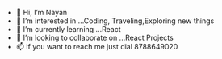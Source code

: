- 👋 Hi, I’m Nayan
- 👀 I’m interested in ...Coding, Traveling,Exploring new things
- 🌱 I’m currently learning ...React 
- 💞️ I’m looking to collaborate on ...React Projects
- 📫 If you want to reach me just dial 8788649020

<!---
Nayangawande007/Nayangawande007 is a ✨ special ✨ repository because its `README.md` (this file) appears on your GitHub profile.
You can click the Preview link to take a look at your changes.
--->
